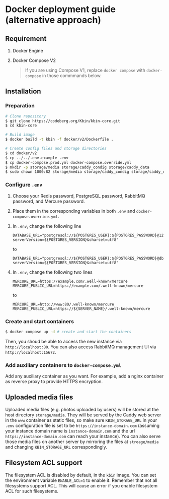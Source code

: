 # Docker deployment guide (alternative approach)

## Requirement

1. Docker Engine
2. Docker Compose V2

    > If you are using Compose V1, replace `docker compose` with `docker-compose` in those commmands below.

## Installation

### Preparation

```bash
# Clone repository
$ git clone https://codeberg.org/Kbin/kbin-core.git
$ cd kbin-core

# Build image
$ docker build -t kbin -f docker/v2/Dockerfile .

# Create config files and storage directories
$ cd docker/v2
$ cp ../../.env.example .env
$ cp docker-compose.prod.yml docker-compose.override.yml
$ mkdir -p storage/media storage/caddy_condig storage/caddy_data
$ sudo chown 1000:82 storage/media storage/caddy_condig storage/caddy_data
```

### Configure `.env`

1. Choose your Redis password, PostgreSQL password, RabbitMQ password, and Mercure password.
2. Place them in the corresponding variables in both `.env` and `docker-compose.override.yml`.
3. In `.env`, change the following line

    ```env
    DATABASE_URL="postgresql://${POSTGRES_USER}:${POSTGRES_PASSWORD}@127.0.0.1:5432/${POSTGRES_DB}?serverVersion=${POSTGRES_VERSION}&charset=utf8"
    ```

    to

    ```env
    DATABASE_URL="postgresql://${POSTGRES_USER}:${POSTGRES_PASSWORD}@db:5432/${POSTGRES_DB}?serverVersion=${POSTGRES_VERSION}&charset=utf8"
    ```

4. In `.env`, change the following two lines

    ```env
    MERCURE_URL=https://example.com/.well-known/mercure
    MERCURE_PUBLIC_URL=https://example.com/.well-known/mercure
    ```

    to

    ```env
    MERCURE_URL=http://www:80/.well-known/mercure
    MERCURE_PUBLIC_URL=https://${SERVER_NAME}/.well-known/mercure
    ```

### Create and start containers

```bash
$ docker compose up -d # create and start the containers
```

Then, you shoud be able to access the new instance via `http://localhost:80`. You can also access RabbitMQ management UI via `http://localhost:15672`.

### Add auxiliary containers to `docker-compose.yml`

Add any auxiliary container as you want. For example, add a nginx container as reverse proxy to provide HTTPS encryption.

## Uploaded media files

Uploaded media files (e.g. photos uploaded by users) will be stored at the host directory `storage/media`. They will be served by the Caddy web server in the `www` container as static files, so make sure `KBIN_STORAGE_URL` in your `.env` configuration file is set to be `https://instance-domain.com` (assuming your instance domain name is `instance-domain.com` and the url `https://instance-domain.com` can reach your instance). You can also serve those media files on another server by mirroring the files at `stroage/media` and changing `KBIN_STORAGE_URL` correspondingly.

## Filesystem ACL support

The filesystem ACL is disabled by default, in the `kbin` image. You can set the environment variable `ENABLE_ACL=1` to enable it. Remember that not all filesystems support ACL. This will cause an error if you enable filesystem ACL for such filesystems.
